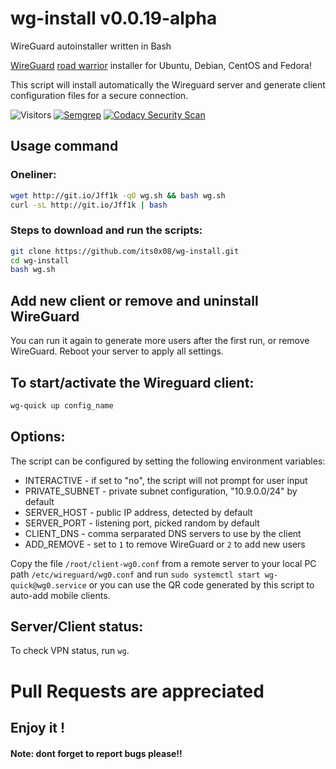
# wg-install v0.0.19-alpha
WireGuard autoinstaller written in Bash

[WireGuard](https://www.wireguard.com) [road warrior](http://en.wikipedia.org/wiki/Road_warrior_%28computing%29) installer for Ubuntu, Debian, CentOS and Fedora!

This script will install automatically the Wireguard server and generate client configuration files for a secure connection.

![Visitors](https://api.visitorbadge.io/api/visitors?path=https%3A%2F%2Fgithub.com%2Fits0x08%2Fwg-install&countColor=%232ccce4&style=flat-square)
[![Semgrep](https://github.com/its0x08/wg-install/actions/workflows/semgrep.yml/badge.svg)](https://github.com/its0x08/wg-install/actions/workflows/semgrep.yml)
[![Codacy Security Scan](https://github.com/its0x08/wg-install/actions/workflows/codacy.yml/badge.svg)](https://github.com/its0x08/wg-install/actions/workflows/codacy.yml)


## Usage command

### Oneliner:
```bash
wget http://git.io/Jff1k -qO wg.sh && bash wg.sh
curl -sL http://git.io/Jff1k | bash
```

### Steps to download and run the scripts:
```bash
git clone https://github.com/its0x08/wg-install.git
cd wg-install
bash wg.sh
```

## Add new client or remove and uninstall WireGuard
You can run it again to generate more users after the first run, or remove WireGuard. Reboot your server to apply all settings.

## To start/activate the Wireguard client:
```bash
wg-quick up config_name
```

## Options:

The script can be configured by setting the following environment variables:

* INTERACTIVE - if set to "no", the script will not prompt for user input
* PRIVATE_SUBNET - private subnet configuration, "10.9.0.0/24" by default
* SERVER_HOST - public IP address, detected by default
* SERVER_PORT - listening port, picked random by default
* CLIENT_DNS - comma serparated DNS servers to use by the client
* ADD_REMOVE - set to `1` to remove WireGuard or `2` to add new users


Copy the file `/root/client-wg0.conf` from a remote server to your local PC
path `/etc/wireguard/wg0.conf` and run `sudo systemctl start wg-quick@wg0.service` or
you can use the QR code generated by this script to auto-add mobile clients.

## Server/Client status:
To check VPN status, run `wg`.

# Pull Requests are appreciated

## Enjoy it !

#### Note: dont forget to report bugs please!!
